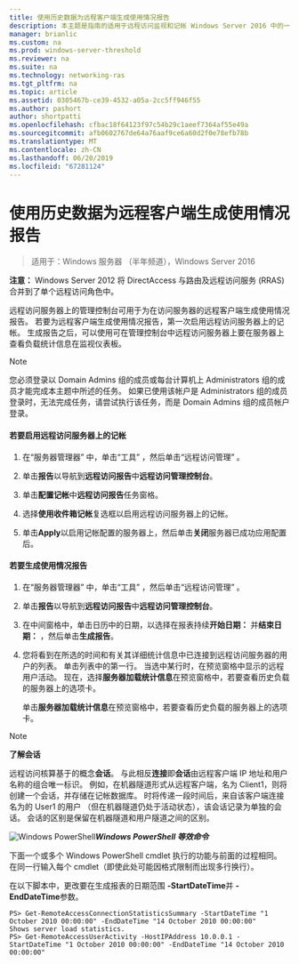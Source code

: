 ```yaml
---
title: 使用历史数据为远程客户端生成使用情况报告
description: 本主题是指南的适用于远程访问监视和记帐 Windows Server 2016 中的一部分。
manager: brianlic
ms.custom: na
ms.prod: windows-server-threshold
ms.reviewer: na
ms.suite: na
ms.technology: networking-ras
ms.tgt_pltfrm: na
ms.topic: article
ms.assetid: 0305467b-ce39-4532-a05a-2cc5ff946f55
ms.author: pashort
author: shortpatti
ms.openlocfilehash: cfbac18f64123f97c54b29c1aeef7364af55e49a
ms.sourcegitcommit: afb0602767de64a76aaf9ce6a60d2f0e78efb78b
ms.translationtype: MT
ms.contentlocale: zh-CN
ms.lasthandoff: 06/20/2019
ms.locfileid: "67281124"
---
```

# <a name="generate-a-usage-report-for-remote-clients-using-historical-data"></a>使用历史数据为远程客户端生成使用情况报告

>适用于：Windows 服务器 （半年频道），Windows Server 2016

**注意：** Windows Server 2012 将 DirectAccess 与路由及远程访问服务 (RRAS) 合并到了单个远程访问角色中。  
  
远程访问服务器上的管理控制台可用于为在访问服务器的远程客户端生成使用情况报告。 若要为远程客户端生成使用情况报告，第一次启用远程访问服务器上的记帐。 生成报告之后，可以使用可在管理控制台中远程访问服务器上要在服务器上查看负载统计信息在监视仪表板。  
  
> [!NOTE]  
> 您必须登录以 Domain Admins 组的成员或每台计算机上 Administrators 组的成员才能完成本主题中所述的任务。 如果已使用该帐户是 Administrators 组的成员登录时，无法完成任务，请尝试执行该任务，而是 Domain Admins 组的成员帐户登录。  
  
#### <a name="to-enable-accounting-on-the-remote-access-server"></a>若要启用远程访问服务器上的记帐  
  
1.  在“服务器管理器”  中，单击“工具”  ，然后单击“远程访问管理”  。  
  
2.  单击**报告**以导航到**远程访问报告**中**远程访问管理控制台**。  
  
3.  单击**配置记帐**中**远程访问报告**任务窗格。  
  
4.  选择**使用收件箱记帐**复选框以启用远程访问服务器上的记帐。  
  
5.  单击**Apply**以启用记帐配置的服务器上，然后单击**关闭**服务器已成功应用配置后。  
  
#### <a name="to-generate-the-usage-report"></a>若要生成使用情况报告  
  
1.  在“服务器管理器”  中，单击“工具”  ，然后单击“远程访问管理”  。  
  
2.  单击**报告**以导航到**远程访问报告**中**远程访问管理控制台**。  
  
3.  在中间窗格中，单击日历中的日期，以选择在报表持续**开始日期：** 并**结束日期：** ，然后单击**生成报告**。  
  
4.  您将看到在所选的时间和有关其详细统计信息中已连接到远程访问服务器的用户的列表。 单击列表中的第一行。 当选中某行时，在预览窗格中显示的远程用户活动。 现在，选择**服务器加载统计信息**在预览窗格中，若要查看历史负载的服务器上的选项卡。  
  
    单击**服务器加载统计信息**在预览窗格中，若要查看历史负载的服务器上的选项卡。  
  
> [!NOTE]  
> **了解会话**  
>   
> 远程访问核算基于的概念**会话**。 与此相反**连接**即**会话**由远程客户端 IP 地址和用户名称的组合唯一标识。 例如，在机器隧道形式从远程客户端，名为 Client1，则将创建一个会话，并存储在记帐数据库。 时将传递一段时间后，来自该客户端连接名为的 User1 的用户 （但在机器隧道仍处于活动状态），该会话记录为单独的会话。 会话的区别是保留在机器隧道和用户隧道之间的区别。  
  
![Windows PowerShell](../../../media/Generate-a-usage-report-for-remote-clients-using-historical-data/PowerShellLogoSmall.gif)***<em>Windows PowerShell 等效命令</em>***  
  
下面一个或多个 Windows PowerShell cmdlet 执行的功能与前面的过程相同。 在同一行输入每个 cmdlet（即使此处可能因格式限制而出现多行换行）。  
  
在以下脚本中，更改要在生成报表的日期范围 **-StartDateTime**并 **-EndDateTime**参数。  
  
```  
PS> Get-RemoteAccessConnectionStatisticsSummary -StartDateTime "1 October 2010 00:00:00" -EndDateTime "14 October 2010 00:00:00"  
Shows server load statistics.  
PS> Get-RemoteAccessUserActivity -HostIPAddress 10.0.0.1 -StartDateTime "1 October 2010 00:00:00" -EndDateTime "14 October 2010 00:00:00"  
```  
  


